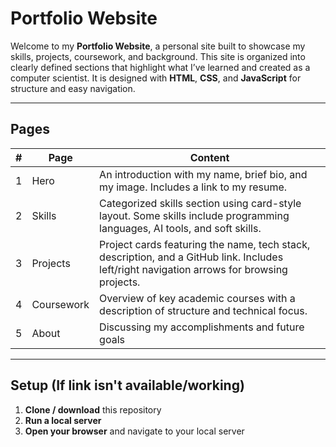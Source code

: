 # Portfolio Website

Welcome to my **Portfolio Website**, a personal site built to showcase my skills, projects, coursework, and background. This site is organized into clearly defined sections that highlight what I’ve learned and created as a computer scientist. It is designed with **HTML**, **CSS**, and **JavaScript** for structure and easy navigation.

---

## Pages

| #   | Page       | Content                                                                                                                                              |
|-----|------------|------------------------------------------------------------------------------------------------------------------------------------------------------|
| 1   | Hero       | An introduction with my name, brief bio, and my image. Includes a link to my resume.                                 |
| 2   | Skills     | Categorized skills section using card-style layout. Some skills include programming languages, AI tools, and soft skills.     |
| 3   | Projects   | Project cards featuring the name, tech stack, description, and a GitHub link. Includes left/right navigation arrows for browsing projects. |
| 4   | Coursework | Overview of key academic courses with a description of structure and technical focus.                      |
| 5   | About      | Discussing my accomplishments and future goals             |

---

## Setup (If link isn't available/working)

1. **Clone / download** this repository  
2. **Run a local server**    
3. **Open your browser** and navigate to your local server   